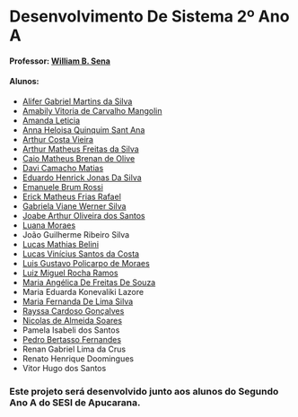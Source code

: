 # Desenvolvimento De Sistema 2º Ano A
#### Professor: [William B. Sena](https://github.com/williamsena13)
#### Alunos:
 - [Alifer Gabriel Martins da Silva](https://github.com/alifergabriel/2-ano-a-sesi)
 - [Amabily Vitoria de Carvalho Mangolin](https://github.com/AmabilyCarvalho/2-ano-a-sesi)
 - [Amanda Leticia](https://github.com/euamanda21/2-ano-a-sesi)
 - [Anna Heloisa Quinquim Sant Ana](https://github.com/anninha2006/2-ano-a-sesi)
 - [Arthur Costa Vieira](https://github.com/ArthurCostaVieira/2-ano-a-sesi)
 - [Arthur Matheus Freitas da Silva](https://github.com/Arthurprocuracasadas/2-ano-sesi/2-ano-a-sesi)
 - [Caio Matheus Brenan de Olive](https://github.com/draazy/2-ano-a-sesi)
 - [Davi Camacho Matias](https://github.com/davicama31/2-ano-a-sesi)
 - [Eduardo Henrick Jonas Da Silva](https://github.com/rainynew/2-ano-a-sesi)
 - [Emanuele Brum Rossi](https://github.com/Sunny1506/2-ano-a-sesi)
 - [Erick Matheus Frias Rafael](https://github.com/KINDERzin/2-ano-a-sesi)
 - [Gabriela Viane Werner Silva](https://github.com/gabrielawerner/2-ano-a-sesi)
 - [Joabe Arthur Oliveira dos Santos](https://github.com/joabeArthur/2-ano-a-sesi)
 - [Luana Moraes](https://github.com/kimyenseo/2-ano-a-sesi)  
 - João Guilherme Ribeiro Silva
 - [Lucas Mathias Belini](https://github.com/lucasmathiasbelini/2-ano-a-sesi)
 - [Lucas Vinícius Santos da Costa](https://github.com/H4KAIzin/2-ano-a-sesi) 
 - [Luis Gustavo Policarpo de Moraes](https://github.com/Luizinho007/2-ano-a-sesi)
 - [Luiz Miguel Rocha Ramos](https://github.com/LuizMiguelRocha/2-ano-a-sesi)
 - [Maria Angélica De Freitas De Souza](https://github.com/Maryangelica05/2-ano-a-sesi)
 - Maria Eduarda Konevaliki Lazore
 - [Maria Fernanda De Lima Silva](https://github.com/mahfersesi/2-ano-a-sesi)
 - [Rayssa Cardoso Gonçalves](https://github.com/raysinhasogarau/2-ano-a-sesi)
 - [Nicolas de Almeida Soares](https://github.com/Voyagerbr/2-ano-a-sesi)
 - Pamela Isabeli dos Santos
 - [Pedro Bertasso Fernandes](https://github.com/Anonymus101010/2-ano-a-sesi)
 - Renan Gabriel Lima da Crus
 - Renato Henrique Doomingues
 - Vitor Hugo dos Santos
 
 
### Este projeto será desenvolvido junto aos alunos do Segundo Ano A do SESI de Apucarana.
